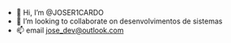 - 👋 Hi, I’m @JOSER1CARDO
- 💞️ I’m looking to collaborate on desenvolvimentos de sistemas
- 📫 email jose_dev@outlook.com

<!---
JOSER1CARDO/JOSER1CARDO is a ✨ special ✨ repository because its `README.md` (this file) appears on your GitHub profile.
You can click the Preview link to take a look at your changes.
--->
